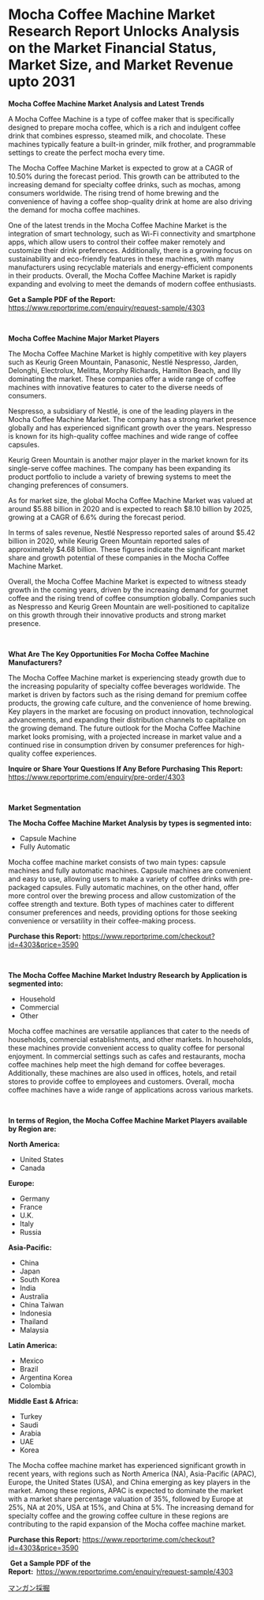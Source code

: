 <p><h1>Mocha Coffee Machine Market Research Report Unlocks Analysis on the Market Financial Status, Market Size, and Market Revenue upto 2031</h1></p><p><strong>Mocha Coffee Machine Market Analysis and Latest Trends</strong></p>
<p><p>A Mocha Coffee Machine is a type of coffee maker that is specifically designed to prepare mocha coffee, which is a rich and indulgent coffee drink that combines espresso, steamed milk, and chocolate. These machines typically feature a built-in grinder, milk frother, and programmable settings to create the perfect mocha every time.</p><p>The Mocha Coffee Machine Market is expected to grow at a CAGR of 10.50% during the forecast period. This growth can be attributed to the increasing demand for specialty coffee drinks, such as mochas, among consumers worldwide. The rising trend of home brewing and the convenience of having a coffee shop-quality drink at home are also driving the demand for mocha coffee machines.</p><p>One of the latest trends in the Mocha Coffee Machine Market is the integration of smart technology, such as Wi-Fi connectivity and smartphone apps, which allow users to control their coffee maker remotely and customize their drink preferences. Additionally, there is a growing focus on sustainability and eco-friendly features in these machines, with many manufacturers using recyclable materials and energy-efficient components in their products. Overall, the Mocha Coffee Machine Market is rapidly expanding and evolving to meet the demands of modern coffee enthusiasts.</p></p>
<p><strong>Get a Sample PDF of the Report:&nbsp;</strong> <a href="https://www.reportprime.com/enquiry/request-sample/4303">https://www.reportprime.com/enquiry/request-sample/4303</a></p>
<p>&nbsp;</p>
<p><strong>Mocha Coffee Machine Major Market Players</strong></p>
<p><p>The Mocha Coffee Machine Market is highly competitive with key players such as Keurig Green Mountain, Panasonic, Nestlé Nespresso, Jarden, Delonghi, Electrolux, Melitta, Morphy Richards, Hamilton Beach, and Illy dominating the market. These companies offer a wide range of coffee machines with innovative features to cater to the diverse needs of consumers.</p><p>Nespresso, a subsidiary of Nestlé, is one of the leading players in the Mocha Coffee Machine Market. The company has a strong market presence globally and has experienced significant growth over the years. Nespresso is known for its high-quality coffee machines and wide range of coffee capsules.</p><p>Keurig Green Mountain is another major player in the market known for its single-serve coffee machines. The company has been expanding its product portfolio to include a variety of brewing systems to meet the changing preferences of consumers.</p><p>As for market size, the global Mocha Coffee Machine Market was valued at around $5.88 billion in 2020 and is expected to reach $8.10 billion by 2025, growing at a CAGR of 6.6% during the forecast period.</p><p>In terms of sales revenue, Nestlé Nespresso reported sales of around $5.42 billion in 2020, while Keurig Green Mountain reported sales of approximately $4.68 billion. These figures indicate the significant market share and growth potential of these companies in the Mocha Coffee Machine Market.</p><p>Overall, the Mocha Coffee Machine Market is expected to witness steady growth in the coming years, driven by the increasing demand for gourmet coffee and the rising trend of coffee consumption globally. Companies such as Nespresso and Keurig Green Mountain are well-positioned to capitalize on this growth through their innovative products and strong market presence.</p></p>
<p>&nbsp;</p>
<p><strong>What Are The Key Opportunities For Mocha Coffee Machine Manufacturers?</strong></p>
<p><p>The Mocha Coffee Machine market is experiencing steady growth due to the increasing popularity of specialty coffee beverages worldwide. The market is driven by factors such as the rising demand for premium coffee products, the growing cafe culture, and the convenience of home brewing. Key players in the market are focusing on product innovation, technological advancements, and expanding their distribution channels to capitalize on the growing demand. The future outlook for the Mocha Coffee Machine market looks promising, with a projected increase in market value and a continued rise in consumption driven by consumer preferences for high-quality coffee experiences.</p></p>
<p><strong>Inquire or Share Your Questions If Any Before Purchasing This Report:</strong> <a href="https://www.reportprime.com/enquiry/pre-order/4303">https://www.reportprime.com/enquiry/pre-order/4303</a></p>
<p>&nbsp;</p>
<p><strong>Market Segmentation</strong></p>
<p><strong>The Mocha Coffee Machine Market Analysis by types is segmented into:</strong></p>
<p><ul><li>Capsule Machine</li><li>Fully Automatic</li></ul></p>
<p><p>Mocha coffee machine market consists of two main types: capsule machines and fully automatic machines. Capsule machines are convenient and easy to use, allowing users to make a variety of coffee drinks with pre-packaged capsules. Fully automatic machines, on the other hand, offer more control over the brewing process and allow customization of the coffee strength and texture. Both types of machines cater to different consumer preferences and needs, providing options for those seeking convenience or versatility in their coffee-making process.</p></p>
<p><strong>Purchase this Report:&nbsp;</strong><a href="https://www.reportprime.com/checkout?id=4303&price=3590">https://www.reportprime.com/checkout?id=4303&price=3590</a></p>
<p>&nbsp;</p>
<p><strong>The Mocha Coffee Machine Market Industry Research by Application is segmented into:</strong></p>
<p><ul><li>Household</li><li>Commercial</li><li>Other</li></ul></p>
<p><p>Mocha coffee machines are versatile appliances that cater to the needs of households, commercial establishments, and other markets. In households, these machines provide convenient access to quality coffee for personal enjoyment. In commercial settings such as cafes and restaurants, mocha coffee machines help meet the high demand for coffee beverages. Additionally, these machines are also used in offices, hotels, and retail stores to provide coffee to employees and customers. Overall, mocha coffee machines have a wide range of applications across various markets.</p></p>
<p>&nbsp;</p>
<p><strong>In terms of Region, the Mocha Coffee Machine Market Players available by Region are:</strong></p>
<p>
    <p> <strong> North America: </strong>
        <ul>
            <li>United States</li>
            <li>Canada</li>
        </ul>
        </p> 
    <p> <strong> Europe: </strong>
        <ul>
            <li>Germany</li>
            <li>France</li>
            <li>U.K.</li>
            <li>Italy</li>
            <li>Russia</li>
        </ul>
        </p> 
    <p> <strong> Asia-Pacific: </strong>
        <ul>
            <li>China</li>
            <li>Japan</li>
            <li>South Korea</li>
            <li>India</li>
            <li>Australia</li>
            <li>China Taiwan</li>
            <li>Indonesia</li>
            <li>Thailand</li>
            <li>Malaysia</li>
        </ul>
        </p> 
    <p> <strong> Latin America: </strong>
        <ul>
            <li>Mexico</li>
            <li>Brazil</li>
            <li>Argentina Korea</li>
            <li>Colombia</li>
        </ul>
        </p> 
    <p> <strong> Middle East & Africa: </strong>
        <ul>
            <li>Turkey</li>
            <li>Saudi</li>
            <li>Arabia</li>
            <li>UAE</li>
            <li>Korea</li>
        </ul>
    </p>
    </p>
<p><p>The Mocha coffee machine market has experienced significant growth in recent years, with regions such as North America (NA), Asia-Pacific (APAC), Europe, the United States (USA), and China emerging as key players in the market. Among these regions, APAC is expected to dominate the market with a market share percentage valuation of 35%, followed by Europe at 25%, NA at 20%, USA at 15%, and China at 5%. The increasing demand for specialty coffee and the growing coffee culture in these regions are contributing to the rapid expansion of the Mocha coffee machine market.</p></p>
<p><strong>Purchase this Report: </strong><a href="https://www.reportprime.com/checkout?id=4303&price=3590">https://www.reportprime.com/checkout?id=4303&price=3590</a></p>
<p>&nbsp;<strong>Get a Sample PDF of the Report:&nbsp;&nbsp;</strong><a href="https://www.reportprime.com/enquiry/request-sample/4303">https://www.reportprime.com/enquiry/request-sample/4303</a></p>
<p><strong></strong></p>
<p><p><a href="https://github.com/SarahFahey88/Market-Research-Report-List-1/blob/main/662265315103.md">マンガン採掘</a></p></p>